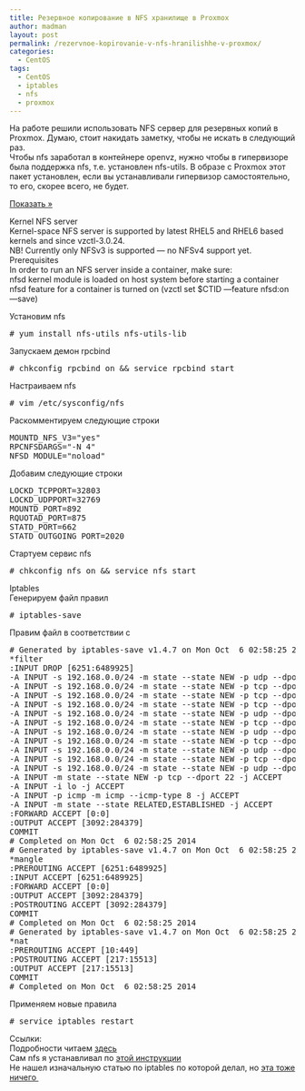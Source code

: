 ```yaml
---
title: Резервное копирование в NFS хранилище в Proxmox
author: madman
layout: post
permalink: /rezervnoe-kopirovanie-v-nfs-hranilishhe-v-proxmox/
categories:
  - CentOS
tags:
  - CentOS
  - iptables
  - nfs
  - proxmox
---
```

На работе решили использовать NFS сервер для резервных копий в Рroxmox. Думаю, стоит накидать заметку, чтобы не искать в следующий раз.  
Чтобы nfs заработал в контейнере openvz, нужно чтобы в гипервизоре была поддержка nfs, т.е. установлен nfs-utils. В образе с Proxmox этот пакет установлен, если вы устанавливали гипервизор самостоятельно, то его, скорее всего, не будет.

<!--more-->

<a class='spoiler-tgl' href='https://doam.ru/rezervnoe-kopirovanie-v-nfs-hranilishhe-v-proxmox/#SID975_1_tgl' id='SID975_1_tgl' rev='blind||Показать »||Скрыть «||300'>Показать »</a>

<div id='SID975_1' class='spoiler-body'>
  <p>
    Kernel NFS server<br /> Kernel-space NFS server is supported by latest RHEL5 and RHEL6 based kernels and since vzctl-3.0.24.<br /> NB! Currently only NFSv3 is supported &#8212; no NFSv4 support yet.<br /> Prerequisites<br /> In order to run an NFS server inside a container, make sure:<br /> nfsd kernel module is loaded on host system before starting a container<br /> nfsd feature for a container is turned on (vzctl set $CTID &#8212;feature nfsd:on &#8212;save)
  </p>
</div>

Установим nfs

<pre># yum install nfs-utils nfs-utils-lib</pre>

Запускаем демон rpcbind

<pre># chkconfig rpcbind on && service rpcbind start</pre>

Настраиваем nfs

<pre># vim /etc/sysconfig/nfs</pre>

Раскомментируем следующие строки

<pre>MOUNTD_NFS_V3="yes"
RPCNFSDARGS="-N 4"
NFSD_MODULE="noload"
</pre>

Добавим следующие строки

<pre>LOCKD_TCPPORT=32803
LOCKD_UDPPORT=32769
MOUNTD_PORT=892
RQUOTAD_PORT=875
STATD_PORT=662
STATD_OUTGOING_PORT=2020
</pre>

Стартуем сервис nfs

<pre># chkconfig nfs on && service nfs start
</pre>

Iptables  
Генерируем файл правил

<pre># iptables-save
</pre>

Правим файл в соответствии с

<pre># Generated by iptables-save v1.4.7 on Mon Oct  6 02:58:25 2014
*filter
:INPUT DROP [6251:6489925]
-A INPUT -s 192.168.0.0/24 -m state --state NEW -p udp --dport 111 -j ACCEPT
-A INPUT -s 192.168.0.0/24 -m state --state NEW -p tcp --dport 111 -j ACCEPT
-A INPUT -s 192.168.0.0/24 -m state --state NEW -p tcp --dport 2049 -j ACCEPT 
-A INPUT -s 192.168.0.0/24 -m state --state NEW -p tcp --dport 32803 -j ACCEPT
-A INPUT -s 192.168.0.0/24 -m state --state NEW -p udp --dport 32769 -j ACCEPT
-A INPUT -s 192.168.0.0/24 -m state --state NEW -p tcp --dport 892 -j ACCEPT
-A INPUT -s 192.168.0.0/24 -m state --state NEW -p udp --dport 892 -j ACCEPT
-A INPUT -s 192.168.0.0/24 -m state --state NEW -p tcp --dport 875 -j ACCEPT
-A INPUT -s 192.168.0.0/24 -m state --state NEW -p udp --dport 875 -j ACCEPT
-A INPUT -s 192.168.0.0/24 -m state --state NEW -p tcp --dport 662 -j ACCEPT
-A INPUT -s 192.168.0.0/24 -m state --state NEW -p udp --dport 662 -j ACCEPT
-A INPUT -m state --state NEW -p tcp --dport 22 -j ACCEPT
-A INPUT -i lo -j ACCEPT
-A INPUT -p icmp -m icmp --icmp-type 8 -j ACCEPT
-A INPUT -m state --state RELATED,ESTABLISHED -j ACCEPT
:FORWARD ACCEPT [0:0]
:OUTPUT ACCEPT [3092:284379]
COMMIT
# Completed on Mon Oct  6 02:58:25 2014
# Generated by iptables-save v1.4.7 on Mon Oct  6 02:58:25 2014
*mangle
:PREROUTING ACCEPT [6251:6489925]
:INPUT ACCEPT [6251:6489925]
:FORWARD ACCEPT [0:0]
:OUTPUT ACCEPT [3092:284379]
:POSTROUTING ACCEPT [3092:284379]
COMMIT
# Completed on Mon Oct  6 02:58:25 2014
# Generated by iptables-save v1.4.7 on Mon Oct  6 02:58:25 2014
*nat
:PREROUTING ACCEPT [10:449]
:POSTROUTING ACCEPT [217:15513]
:OUTPUT ACCEPT [217:15513]
COMMIT
# Completed on Mon Oct  6 02:58:25 2014
</pre>

Применяем новые правила

<pre># service iptables restart
</pre>

Ссылки:  
Подробности читаем <a href="http://openvz.org/NFS_server_inside_container" target="_blank">здесь</a>  
Сам nfs я устанавливал по <a href="https://www.digitalocean.com/community/tutorials/how-to-set-up-an-nfs-mount-on-centos-6" target="_blank">этой инструкции</a>  
Не нашел изначальную статью по iptables по которой делал, но <a href="http://mcdee.com.au/tutorial-configure-iptables-for-nfs-server-on-centos-6/" target="_blank">эта тоже ничего </a>